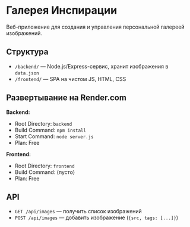 # Галерея Инспирации

Веб-приложение для создания и управления персональной галереей изображений.

## Структура

- `/backend/` — Node.js/Express-сервис, хранит изображения в `data.json`
- `/frontend/` — SPA на чистом JS, HTML, CSS

## Развертывание на Render.com

**Backend:**
- Root Directory: `backend`
- Build Command: `npm install`
- Start Command: `node server.js`
- Plan: Free

**Frontend:**
- Root Directory: `frontend`
- Build Command: (пусто)
- Plan: Free

## API

- `GET /api/images` — получить список изображений
- `POST /api/images` — добавить изображение (`{src, tags: [...]}`)